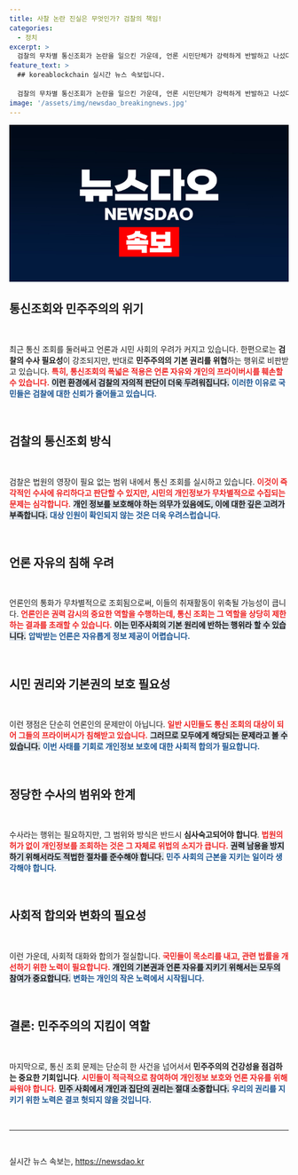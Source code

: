 ```yaml
---
title: 사찰 논란 진실은 무엇인가? 검찰의 책임!
categories:
  - 정치
excerpt: >
  검찰의 무차별 통신조회가 논란을 일으킨 가운데, 언론 시민단체가 강력하게 반발하고 나섰다. 이들은 민주주의와 언론 자유를 위협하는 정치 사찰이라며, 검찰의 행동에 대한 철저한 재검토를 촉구하고 있다.
feature_text: >
  ## koreablockchain 실시간 뉴스 속보입니다.

  검찰의 무차별 통신조회가 논란을 일으킨 가운데, 언론 시민단체가 강력하게 반발하고 나섰다. 이들은 민주주의와 언론 자유를 위협하는 정치 사찰이라며, 검찰의 행동에 대한 철저한 재검토를 촉구하고 있다.
image: '/assets/img/newsdao_breakingnews.jpg'
---
```


<p><img src="/assets/img/newsdao_breakingnews.jpg" alt="koreablockchain 속보" /></p>

<h2 data-ke-size="size26">통신조회와 민주주의의 위기</h2>

<p data-ke-size="size16">&nbsp;</p>

<p>최근 통신 조회를 둘러싸고 언론과 시민 사회의 우려가 커지고 있습니다. 한편으로는 <strong>검찰의 수사 필요성</strong>이 강조되지만, 반대로 <strong>민주주의의 기본 권리를 위협</strong>하는 행위로 비판받고 있습니다. <b><span style="color: #ee2323;">특히, 통신조회의 폭넓은 적용은 언론 자유와 개인의 프라이버시를 훼손할 수 있습니다.</span></b> <b><span style="background-color: #21538527;">이런 환경에서 검찰의 자의적 판단이 더욱 두려워집니다.</span></b> <b><span style="color: #1a5490;">이러한 이유로 국민들은 검찰에 대한 신뢰가 줄어들고 있습니다.</span></b></p>

<p data-ke-size="size16">&nbsp;</p>

<h2 data-ke-size="size26">검찰의 통신조회 방식</h2>

<p data-ke-size="size16">&nbsp;</p>

<p>검찰은 법원의 영장이 필요 없는 범위 내에서 통신 조회를 실시하고 있습니다. <b><span style="color: #ee2323;">이것이 즉각적인 수사에 유리하다고 판단할 수 있지만, 시민의 개인정보가 무차별적으로 수집되는 문제는 심각합니다.</span></b> <b><span style="background-color: #21538527;">개인 정보를 보호해야 하는 의무가 있음에도, 이에 대한 깊은 고려가 부족합니다.</span></b> <b><span style="color: #1a5490;">대상 인원이 확인되지 않는 것은 더욱 우려스럽습니다.</span></b></p>

<p data-ke-size="size16">&nbsp;</p>

<h2 data-ke-size="size26">언론 자유의 침해 우려</h2>

<p data-ke-size="size16">&nbsp;</p>

<p>언론인의 통화가 무차별적으로 조회됨으로써, 이들의 취재활동이 위축될 가능성이 큽니다. <b><span style="color: #ee2323;">언론인은 권력 감시의 중요한 역할을 수행하는데, 통신 조회는 그 역할을 상당히 제한하는 결과를 초래할 수 있습니다.</span></b> <b><span style="background-color: #21538527;">이는 민주사회의 기본 원리에 반하는 행위라 할 수 있습니다.</span></b> <b><span style="color: #1a5490;">압박받는 언론은 자유롭게 정보 제공이 어렵습니다.</span></b></p>

<p data-ke-size="size16">&nbsp;</p>

<h2 data-ke-size="size26">시민 권리와 기본권의 보호 필요성</h2>

<p data-ke-size="size16">&nbsp;</p>

<p>이런 쟁점은 단순히 언론인의 문제만이 아닙니다. <b><span style="color: #ee2323;">일반 시민들도 통신 조회의 대상이 되어 그들의 프라이버시가 침해받고 있습니다.</span></b> <b><span style="background-color: #21538527;">그러므로 모두에게 해당되는 문제라고 볼 수 있습니다.</span></b> <b><span style="color: #1a5490;">이번 사태를 기회로 개인정보 보호에 대한 사회적 합의가 필요합니다.</span></b></p>

<p data-ke-size="size16">&nbsp;</p>

<h2 data-ke-size="size26">정당한 수사의 범위와 한계</h2>

<p data-ke-size="size16">&nbsp;</p>

<p>수사라는 행위는 필요하지만, 그 범위와 방식은 반드시 <strong>심사숙고되어야 합니다</strong>. <b><span style="color: #ee2323;">법원의 허가 없이 개인정보를 조회하는 것은 그 자체로 위법의 소지가 큽니다.</span></b> <b><span style="background-color: #21538527;">권력 남용을 방지하기 위해서라도 적법한 절차를 준수해야 합니다.</span></b> <b><span style="color: #1a5490;">민주 사회의 근본을 지키는 일이라 생각해야 합니다.</span></b></p>

<p data-ke-size="size16">&nbsp;</p>

<h2 data-ke-size="size26">사회적 합의와 변화의 필요성</h2>

<p data-ke-size="size16">&nbsp;</p>

<p>이런 가운데, 사회적 대화와 합의가 절실합니다. <b><span style="color: #ee2323;">국민들이 목소리를 내고, 관련 법률을 개선하기 위한 노력이 필요합니다.</span></b> <b><span style="background-color: #21538527;">개인의 기본권과 언론 자유를 지키기 위해서는 모두의 참여가 중요합니다.</span></b> <b><span style="color: #1a5490;">변화는 개인의 작은 노력에서 시작됩니다.</span></b></p>

<p data-ke-size="size16">&nbsp;</p>

<h2 data-ke-size="size26">결론: 민주주의의 지킴이 역할</h2>

<p data-ke-size="size16">&nbsp;</p>

<p>마지막으로, 통신 조회 문제는 단순히 한 사건을 넘어서서 <strong>민주주의의 건강성을 점검하는 중요한 기회입니다</strong>. <b><span style="color: #ee2323;">시민들이 적극적으로 참여하여 개인정보 보호와 언론 자유를 위해 싸워야 합니다.</span></b> <b><span style="background-color: #21538527;">민주 사회에서 개인과 집단의 권리는 절대 소중합니다.</span></b> <b><span style="color: #1a5490;">우리의 권리를 지키기 위한 노력은 결코 헛되지 않을 것입니다.</span></b></p>

<p data-ke-size="size16">&nbsp;</p><hr/><p data-ke-size="size16">&nbsp;</p>
실시간 뉴스 속보는, <a href="https://newsdao.kr" rel="dofollow">https://newsdao.kr</a>


